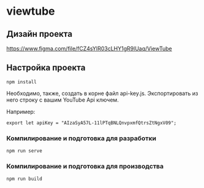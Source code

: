 # viewtube

## Дизайн проекта
https://www.figma.com/file/fCZ4sYIR03cLHY1gR9lUaq/ViewTube

## Настройка проекта
```
npm install
```
Необходимо, также, создать в корне файл api-key.js. Экспортировать из него строку с вашим YouTube Api ключем.  
  
Например:
```
export let apiKey = "AIzaSyA57L-11lPTqBNLQnvpxmfQtrsZtNgxV09";
```

### Компилирование и подготовка для разработки
```
npm run serve
```

### Компилирование и подготовка для производства
```
npm run build
```
